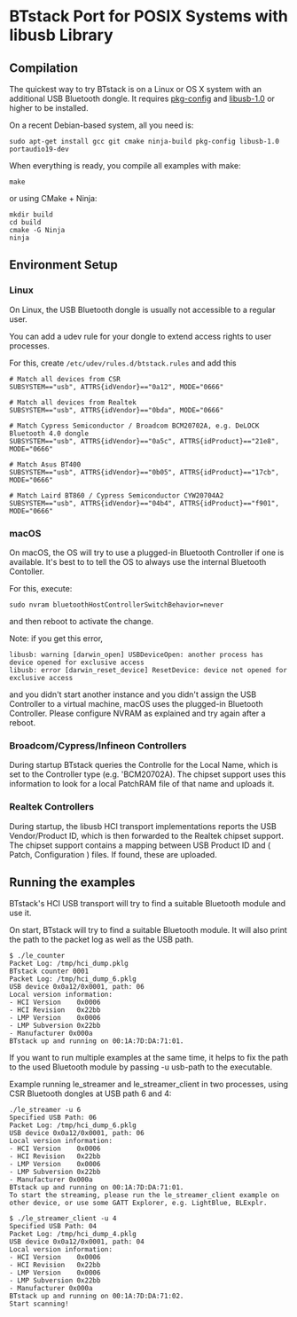 # BTstack Port for POSIX Systems with libusb Library

## Compilation
The quickest way to try BTstack is on a Linux or OS X system with an
additional USB Bluetooth dongle. It requires
[pkg-config](http://www.freedesktop.org/wiki/Software/pkg-config/)
and [libusb-1.0](http://libusb.info) or higher to be
installed.

On a recent Debian-based system, all you need is:

	sudo apt-get install gcc git cmake ninja-build pkg-config libusb-1.0 portaudio19-dev


When everything is ready, you compile all examples with make:

	make

or using CMake + Ninja:

    mkdir build
    cd build
    cmake -G Ninja
    ninja

## Environment Setup

### Linux

On Linux, the USB Bluetooth dongle is usually not accessible to a regular user.

You can add a udev rule for your dongle to extend access rights to user processes.

For this, create `/etc/udev/rules.d/btstack.rules` and add this

	# Match all devices from CSR
	SUBSYSTEM=="usb", ATTRS{idVendor}=="0a12", MODE="0666"

	# Match all devices from Realtek
	SUBSYSTEM=="usb", ATTRS{idVendor}=="0bda", MODE="0666"

	# Match Cypress Semiconductor / Broadcom BCM20702A, e.g. DeLOCK Bluetooth 4.0 dongle
	SUBSYSTEM=="usb", ATTRS{idVendor}=="0a5c", ATTRS{idProduct}=="21e8", MODE="0666"

	# Match Asus BT400
	SUBSYSTEM=="usb", ATTRS{idVendor}=="0b05", ATTRS{idProduct}=="17cb", MODE="0666"

	# Match Laird BT860 / Cypress Semiconductor CYW20704A2
	SUBSYSTEM=="usb", ATTRS{idVendor}=="04b4", ATTRS{idProduct}=="f901", MODE="0666"

### macOS

On macOS, the OS will try to use a plugged-in Bluetooth Controller if one is available. 
It's best to to tell the OS to always use the internal Bluetooth Contoller. 

For this, execute:

    sudo nvram bluetoothHostControllerSwitchBehavior=never

and then reboot to activate the change. 

Note: if you get this error,

	libusb: warning [darwin_open] USBDeviceOpen: another process has device opened for exclusive access
	libusb: error [darwin_reset_device] ResetDevice: device not opened for exclusive access

and you didn't start another instance and you didn't assign the USB Controller to a virtual machine,
macOS uses the plugged-in Bluetooth Controller. Please configure NVRAM as explained and try again after a reboot.

### Broadcom/Cypress/Infineon Controllers
During startup BTstack queries the Controlle for the Local Name, which is set to the Controller type (e.g. 'BCM20702A).
The chipset support uses this information to look for a local PatchRAM file of that name and uploads it.

### Realtek Controllers
During startup, the libusb HCI transport implementations reports the USB Vendor/Product ID, which is then forwarded to the Realtek chipset support.
The chipset support contains a mapping between USB Product ID and ( Patch, Configuration ) files. If found, these are
uploaded.


## Running the examples

BTstack's HCI USB transport will try to find a suitable Bluetooth module and use it. 

On start, BTstack will try to find a suitable Bluetooth module. It will also print the path to the packet log as well as the USB path.

	$ ./le_counter
	Packet Log: /tmp/hci_dump.pklg
	BTstack counter 0001
	Packet Log: /tmp/hci_dump_6.pklg
	USB device 0x0a12/0x0001, path: 06
    Local version information:
    - HCI Version    0x0006
    - HCI Revision   0x22bb
    - LMP Version    0x0006
    - LMP Subversion 0x22bb
    - Manufacturer 0x000a
	BTstack up and running on 00:1A:7D:DA:71:01.

If you want to run multiple examples at the same time, it helps to fix the path to the used Bluetooth module by passing -u usb-path to the executable.

Example running le_streamer and le_streamer_client in two processes, using CSR Bluetooth dongles at USB path 6 and 4:

	./le_streamer -u 6
	Specified USB Path: 06
	Packet Log: /tmp/hci_dump_6.pklg
	USB device 0x0a12/0x0001, path: 06
    Local version information:
    - HCI Version    0x0006
    - HCI Revision   0x22bb
    - LMP Version    0x0006
    - LMP Subversion 0x22bb
    - Manufacturer 0x000a
	BTstack up and running on 00:1A:7D:DA:71:01.
	To start the streaming, please run the le_streamer_client example on other device, or use some GATT Explorer, e.g. LightBlue, BLExplr.

	$ ./le_streamer_client -u 4
	Specified USB Path: 04
	Packet Log: /tmp/hci_dump_4.pklg
	USB device 0x0a12/0x0001, path: 04
    Local version information:
    - HCI Version    0x0006
    - HCI Revision   0x22bb
    - LMP Version    0x0006
    - LMP Subversion 0x22bb
    - Manufacturer 0x000a
	BTstack up and running on 00:1A:7D:DA:71:02.
	Start scanning!
